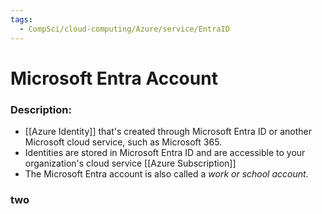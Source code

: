 ```yaml
---
tags:
  - CompSci/cloud-computing/Azure/service/EntraID
---
```

# Microsoft Entra Account
### Description:
- [[Azure Identity]] that's created through Microsoft Entra ID or another Microsoft cloud service, such as Microsoft 365. 
- Identities are stored in Microsoft Entra ID and are accessible to your organization's cloud service [[Azure Subscription]]
- The Microsoft Entra account is also called a _work or school account_.
### two